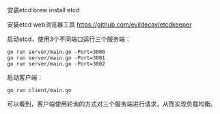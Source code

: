 

安装etcd
brew install etcd

安装etcd web浏览器工具 https://github.com/evildecay/etcdkeeper

启动etcd，使用3个不同端口运行三个服务端：

    go run server/main.go -Port=3000
    go run server/main.go -Port=3001
    go run server/main.go -Port=3002

启动客户端：
    
    go run client/main.go

可以看到，客户端使用轮询的方式对三个服务端进行请求，从而实现负载均衡。
